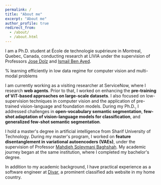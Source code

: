 ```yaml
---
permalink: /
title: "About me"
excerpt: "About me"
author_profile: true
redirect_from: 
  - /about/
  - /about.html
---
```


I am a Ph.D. student at École de technologie supérieure in Montreal, Quebec, Canada, conducting research at LIVIA under the supervision of Professors [Jose Dolz](https://josedolz.github.io) and [Ismail Ben Ayed](https://profs.etsmtl.ca/ibenayed/). 

% learning efficiently in low data regime for computer vision and multi-modal problems

I am currently working as a visiting researcher at ServiceNow, where I research **web agents**.
Prior to that, I worked on enhancing the **pre-training of ViT-based approaches on large-scale datasets**. I also focused on low-supervision techniques in computer vision and the application of pre-trained vision-language and foundation models. During my Ph.D., I addressed challenges in **open-vocabulary semantic segmentation**, **few-shot adaptation of vision-language models for classification**, and **generalized few-shot semantic segmentation**.

I hold a master's degree in artificial intelligence from Sharif University of Technology. During my master's program, I worked on **feature disentanglement in variational autoencoders (VAEs)**, under the supervision of Professor [Mahdieh Soleymani Baghshah](https://sharif.edu/~soleymani/).
My academic journey began at the same institution, where I completed my bachelor's degree.

In addition to my academic background, I have practical experience as a software engineer at [Divar](https://divar.ir/s/tehran), a prominent classified ads website in my home country.
